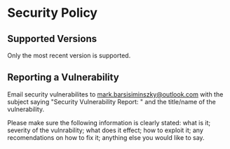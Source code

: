 # Security Policy

## Supported Versions

Only the most recent version is supported.

## Reporting a Vulnerability

Email security vulnerabilites to mark.barsisiminszky@outlook.com with the subject saying "Security Vulnerability Report: " and the title/name of the vulnerability. 
 
Please make sure the following information is clearly stated: what is it; severity of the vulnrability; what does it effect; how to exploit it; any recomendations on how to fix it; anything else you would like to say.
